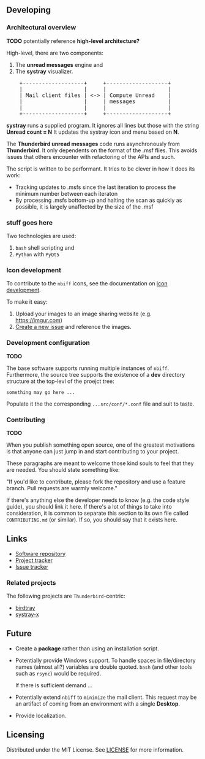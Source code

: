 ## Developing

### Architectural overview

**TODO** potentially reference **high-level architecture?**

High-level, there are two components:

1. The **unread messages** engine and
2. The **systray** visualizer.

<pre>
    +-------------------+     +-------------------+
    |                   |     |                   |
    | Mail client files | <-> | Compute Unread    |
    |                   |     | messages          |
    |                   |     |                   |
    +-------------------+     +-------------------+
</pre>

**systray** runs a supplied program.  It ignores all lines but those
with the string **Unread count = N**  It updates the systray icon and
menu based on **N**.

The **Thunderbird unread messages** code runs asynchronously from
**Thunderbird**.  It only dependents on the format of the .msf flies.
This avoids issues that others encounter with refactoring of the APIs
and such.

The script is written to be performant.  It tries to be clever in how
it does its work:

- Tracking updates to .msfs since the last iteration to process the
  minimum number between each iteraton
- By processing .msfs bottom-up and halting the scan as quickly as
  possible, it is largely unaffected by the size of the .msf

### stuff goes here 

Two technologies are used:

1. `bash` shell scripting and
2. `Python` with `PyQt5`

### Icon development

To contribute to the `nbiff` icons, see the documentation on [icon
development](src/icons/README.md).

To make it easy:

1. Upload your images to an image sharing website (e.g. https://imgur.com)
2. [Create a new
   issue](https://github.com/pablo-blueoakdb/nbiff/issues/new) and
   reference the images.

### Development configuration

**TODO**

The base software supports running multiple instances of `nbiff`.
Furthermore, the source tree supports the existence of a **dev**
directory structure at the top-levl of the proejct tree:

```
something may go here ...
```

Populate it the the corresponding `...src/conf/*.conf` file and suit
to taste.

### Contributing

**TODO**

When you publish something open source, one of the greatest motivations is that
anyone can just jump in and start contributing to your project.

These paragraphs are meant to welcome those kind souls to feel that they are
needed. You should state something like:

"If you'd like to contribute, please fork the repository and use a feature
branch. Pull requests are warmly welcome."

If there's anything else the developer needs to know (e.g. the code style
guide), you should link it here. If there's a lot of things to take into
consideration, it is common to separate this section to its own file called
`CONTRIBUTING.md` (or similar). If so, you should say that it exists here.

## Links

- [Software repository](https://github.com/pablo-blueoakdb/nbiff)
- [Project
  tracker](https://github.com/users/pablo-blueoakdb/projects/1)
- [Issue tracker](https://github.com/pablo-blueoakdb/nbiff/issues)

### Related projects

The following projects are `Thunderbird`-centric:

- [birdtray](https://github.com/gyunaev/birdtray)
- [systray-x](https://github.com/Ximi1970/systray-x)

## Future

* Create a **package** rather than using an installation script.
* Potentially provide Windows support.  To handle spaces in
  file/directory names (almost all?) variables are double quoted.
  `bash` (and other tools such as `rsync`) would be required.

  If there is sufficient demand ...
* Potentially extend `nbiff` to `minimize` the mail client.  This
  request may be an artifact of coming from an environment with a
  single **Desktop**.
* Provide localization.

## Licensing

Distributed under the MIT License.  See [LICENSE](LICENSE) for more
information.
